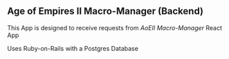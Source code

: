 ## Age of Empires II Macro-Manager (Backend)

  This App is designed to receive requests from _AoEII Macro-Manager_ React App
  
  Uses Ruby-on-Rails with a Postgres Database
  
  
